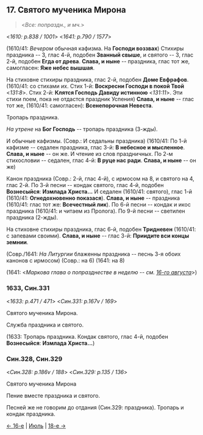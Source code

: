 ## 17. Святого мученика Мирона

> <*Все: попраздн., и мч.*>

<*1610: p.838 / 1001*>
<*1641: p.790 / 1577*>

(1610/41: *Вечером* обычная кафизма. На **Господи воззвах**)
Стихиры праздника -- 3, глас 4-й, подобен **Званный свыше**,
и святого -- 3, глас 2-й, подобен **Егда от древа**.
**Слава, и ныне** -- праздника, глас тот же, самогласен: **Яже небес вышшая**.

На стиховне стихиры праздника, глас 2-й, подобен **Доме Евфрафов**.
(1610/41: со стихами их. 
Стих 1-й: **Воскресни Господи в покой Твой** <*131:8*>.
Стих 2-й: **Клятся Господь Давиду истинною** <*131:11*>. 
Эти стихи поем, пока не отдастся праздник Успения)
**Слава, и ныне** -- глас тот же, (1610/41: самогласен): **Всенепорочная Невеста**.

Тропарь праздника.

*На утрене* на **Бог Господь** -- тропарь праздника (3-жды).

И обычные кафизмы.
(Совр.: И седальны праздника)
(1610/41: По 1-й кафизме -- седален праздника, глас 3-й: **В небесное и мысленное**. 
**Слава, и ныне** -- он же. И чтение из слов праздничных. 
По 2-м стихословии -- седален, глас 4-й: **В руце нас ради**. **Слава, и ныне** -- он же)

Канон праздника (Совр.: 2-й, глас 4-й), с ирмосом на 8, и святого на 4, глас 2-й.
По 3-й песни -- кондак святого, глас 4-й, подобен **Вознесыйся**: **Измлада Христа...**
И седален (1610/41: святого), глас 1-й (1610/41: **Огнедохновенно показася**). 
**Слава, и ныне** -- праздника (1610/41: глас тот же: **Всечестный лик**). 
По 6-й песни -- кондак и икос праздника (1610/41: и читаем из Пролога).
По 9-й песни -- светилен праздника (2-жды). 

На стиховне стихиры праздника, глас 6-й, подобен **Тридневен** (1610/41: с запевами своими).
**Слава, и ныне** -- глас 3-й: **Приидите вси концы земнии**.

(Совр./1641: *На Литургии* блаженны праздника -- песнь 3-я обоих канонов с ирмосом)
(Совр.: на 6) (1641: на 8)

(1641: <*Маркова глава о попразднестве в неделю -- см. [16-го августа](08_16_SAB.ru.md)*>)

### 1633, Син.331

<*1633: p.471 / 471*>
<*Син.331: p.167v / 169*>

Святого мученика Мирона.

Служба праздника и святого. 

(1633: Тропарь праздника. 
Кондак святого, глас 4-й, подобен **Вознесыйся**: **Измлада Христа...**)

### Син.328, Син.329

<*Син.328: p.186v / 188*>
<*Син.329: p.135 / 136*>

Святого мученика Мирона

Пение вместе праздника и святого. 

Песней же не говорим до отдания (Син.329: праздника). Тропарь и кондак праздника.

[← 16-е](08_16_SAB.ru.md) | [Июль](README.md#17-й) | [18-е →](08_18_SAB.ru.md)
